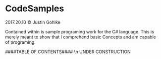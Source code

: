 # CodeSamples
2017.20.10 © Justin Gohlke

Contained within is sample programing work for the C# language. This is merely meant to show that I comprehend basic Concepts and am capable of programing.

####TABLE OF CONTENTS#### \n
UNDER CONSTRUCTION
